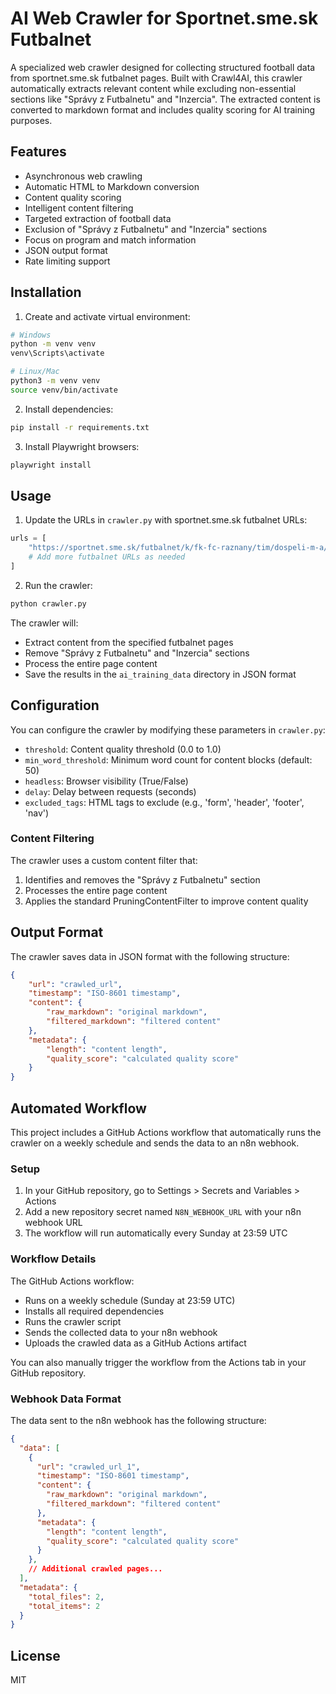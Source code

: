 # AI Web Crawler for Sportnet.sme.sk Futbalnet

A specialized web crawler designed for collecting structured football data from sportnet.sme.sk futbalnet pages. Built with Crawl4AI, this crawler automatically extracts relevant content while excluding non-essential sections like "Správy z Futbalnetu" and "Inzercia". The extracted content is converted to markdown format and includes quality scoring for AI training purposes.

## Features

- Asynchronous web crawling
- Automatic HTML to Markdown conversion
- Content quality scoring
- Intelligent content filtering
- Targeted extraction of football data
- Exclusion of "Správy z Futbalnetu" and "Inzercia" sections
- Focus on program and match information
- JSON output format
- Rate limiting support

## Installation

1. Create and activate virtual environment:

```bash
# Windows
python -m venv venv
venv\Scripts\activate

# Linux/Mac
python3 -m venv venv
source venv/bin/activate
```

2. Install dependencies:

```bash
pip install -r requirements.txt
```

3. Install Playwright browsers:

```bash
playwright install
```

## Usage

1. Update the URLs in `crawler.py` with sportnet.sme.sk futbalnet URLs:

```python
urls = [
    "https://sportnet.sme.sk/futbalnet/k/fk-fc-raznany/tim/dospeli-m-a/program/",
    # Add more futbalnet URLs as needed
]
```

2. Run the crawler:

```bash
python crawler.py
```

The crawler will:
- Extract content from the specified futbalnet pages
- Remove "Správy z Futbalnetu" and "Inzercia" sections
- Process the entire page content
- Save the results in the `ai_training_data` directory in JSON format

## Configuration

You can configure the crawler by modifying these parameters in `crawler.py`:

- `threshold`: Content quality threshold (0.0 to 1.0)
- `min_word_threshold`: Minimum word count for content blocks (default: 50)
- `headless`: Browser visibility (True/False)
- `delay`: Delay between requests (seconds)
- `excluded_tags`: HTML tags to exclude (e.g., 'form', 'header', 'footer', 'nav')

### Content Filtering

The crawler uses a custom content filter that:

1. Identifies and removes the "Správy z Futbalnetu" section
2. Processes the entire page content
3. Applies the standard PruningContentFilter to improve content quality

## Output Format

The crawler saves data in JSON format with the following structure:

```json
{
    "url": "crawled_url",
    "timestamp": "ISO-8601 timestamp",
    "content": {
        "raw_markdown": "original markdown",
        "filtered_markdown": "filtered content"
    },
    "metadata": {
        "length": "content length",
        "quality_score": "calculated quality score"
    }
}
```

## Automated Workflow

This project includes a GitHub Actions workflow that automatically runs the crawler on a weekly schedule and sends the data to an n8n webhook.

### Setup

1. In your GitHub repository, go to Settings > Secrets and Variables > Actions
2. Add a new repository secret named `N8N_WEBHOOK_URL` with your n8n webhook URL
3. The workflow will run automatically every Sunday at 23:59 UTC

### Workflow Details

The GitHub Actions workflow:
- Runs on a weekly schedule (Sunday at 23:59 UTC)
- Installs all required dependencies
- Runs the crawler script
- Sends the collected data to your n8n webhook
- Uploads the crawled data as a GitHub Actions artifact

You can also manually trigger the workflow from the Actions tab in your GitHub repository.

### Webhook Data Format

The data sent to the n8n webhook has the following structure:

```json
{
  "data": [
    {
      "url": "crawled_url_1",
      "timestamp": "ISO-8601 timestamp",
      "content": {
        "raw_markdown": "original markdown",
        "filtered_markdown": "filtered content"
      },
      "metadata": {
        "length": "content length",
        "quality_score": "calculated quality score"
      }
    },
    // Additional crawled pages...
  ],
  "metadata": {
    "total_files": 2,
    "total_items": 2
  }
}
```

## License

MIT